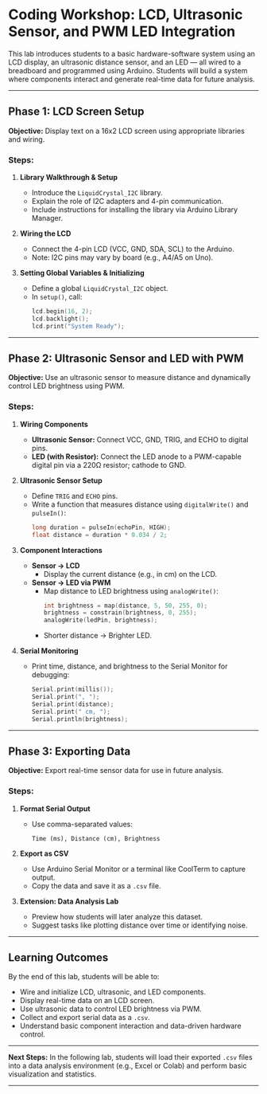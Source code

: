 # Coding Workshop: LCD, Ultrasonic Sensor, and PWM LED Integration

This lab introduces students to a basic hardware-software system using an LCD display, an ultrasonic distance sensor, and an LED — all wired to a breadboard and programmed using Arduino. Students will build a system where components interact and generate real-time data for future analysis.

---

## Phase 1: LCD Screen Setup

**Objective:** Display text on a 16x2 LCD screen using appropriate libraries and wiring.

### Steps:
1. **Library Walkthrough & Setup**
   - Introduce the `LiquidCrystal_I2C` library.
   - Explain the role of I2C adapters and 4-pin communication.
   - Include instructions for installing the library via Arduino Library Manager.

2. **Wiring the LCD**
   - Connect the 4-pin LCD (VCC, GND, SDA, SCL) to the Arduino.
   - Note: I2C pins may vary by board (e.g., A4/A5 on Uno).

3. **Setting Global Variables & Initializing**
   - Define a global `LiquidCrystal_I2C` object.
   - In `setup()`, call:
     ```cpp
     lcd.begin(16, 2);
     lcd.backlight();
     lcd.print("System Ready");
     ```

---

## Phase 2: Ultrasonic Sensor and LED with PWM

**Objective:** Use an ultrasonic sensor to measure distance and dynamically control LED brightness using PWM.

### Steps:

1. **Wiring Components**
   - **Ultrasonic Sensor:** Connect VCC, GND, TRIG, and ECHO to digital pins.
   - **LED (with Resistor):** Connect the LED anode to a PWM-capable digital pin via a 220Ω resistor; cathode to GND.

2. **Ultrasonic Sensor Setup**
   - Define `TRIG` and `ECHO` pins.
   - Write a function that measures distance using `digitalWrite()` and `pulseIn()`:
     ```cpp
     long duration = pulseIn(echoPin, HIGH);
     float distance = duration * 0.034 / 2;
     ```

3. **Component Interactions**
   - **Sensor → LCD**
     - Display the current distance (e.g., in cm) on the LCD.
   - **Sensor → LED via PWM**
     - Map distance to LED brightness using `analogWrite()`:
       ```cpp
       int brightness = map(distance, 5, 50, 255, 0);
       brightness = constrain(brightness, 0, 255);
       analogWrite(ledPin, brightness);
       ```
     - Shorter distance → Brighter LED.

4. **Serial Monitoring**
   - Print time, distance, and brightness to the Serial Monitor for debugging:
     ```cpp
     Serial.print(millis());
     Serial.print(", ");
     Serial.print(distance);
     Serial.print(" cm, ");
     Serial.println(brightness);
     ```

---

## Phase 3: Exporting Data

**Objective:** Export real-time sensor data for use in future analysis.

### Steps:

1. **Format Serial Output**
   - Use comma-separated values:
     ```
     Time (ms), Distance (cm), Brightness
     ```

2. **Export as CSV**
   - Use Arduino Serial Monitor or a terminal like CoolTerm to capture output.
   - Copy the data and save it as a `.csv` file.

3. **Extension: Data Analysis Lab**
   - Preview how students will later analyze this dataset.
   - Suggest tasks like plotting distance over time or identifying noise.

---

## Learning Outcomes

By the end of this lab, students will be able to:
- Wire and initialize LCD, ultrasonic, and LED components.
- Display real-time data on an LCD screen.
- Use ultrasonic data to control LED brightness via PWM.
- Collect and export serial data as a `.csv`.
- Understand basic component interaction and data-driven hardware control.

---

**Next Steps:** In the following lab, students will load their exported `.csv` files into a data analysis environment (e.g., Excel or Colab) and perform basic visualization and statistics.

---

